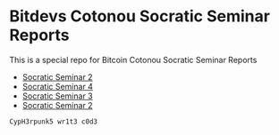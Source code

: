# Bitdevs Cotonou Socratic Seminar Reports

This is a special repo for Bitcoin Cotonou Socratic Seminar Reports

- [Socratic Seminar 2](./Socratic-Seminar-5)
- [Socratic Seminar 4](./Socratic-Seminar-4)
- [Socratic Seminar 3](./Socratic-Seminar-3)
- [Socratic Seminar 2](./Socratic-Seminar-2)

<code>CypH3rpunk5 wr1t3 c0d3</code>
